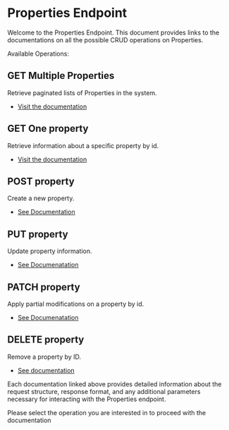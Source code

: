 # Properties Endpoint
Welcome to the Properties Endpoint. This document provides links to the documentations on all the possible CRUD operations on Properties.

Available Operations:

## GET Multiple Properties
Retrieve paginated lists of Properties in the system.
- [Visit the documentation](./get.md)

## GET One property
Retrieve information about a specific property by id.
- [Visit the documentation](./[id]/get.md)

## POST property
Create a new property.
- [See Documentation](./post.md)

## PUT property
Update property information.
- [See Documenatation](./[id]/put.md)

## PATCH property
Apply partial modifications on a property by id.
- [See Documenatation](./[id]/patch.md)

## DELETE property
Remove a property by ID.
- [See documentation](./[id]/delete.md)



Each documentation linked above provides detailed information about the request structure, response format, and any additional parameters necessary for interacting with the Properties endpoint.

Please select the operation you are interested in to proceed with the documentation
